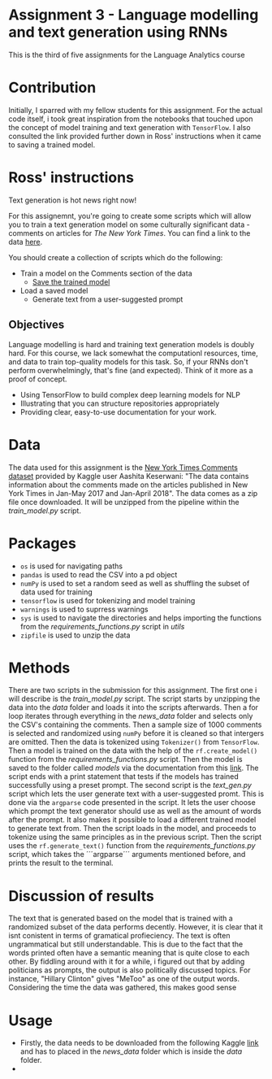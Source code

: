 # Assignment 3 - Language modelling and text generation using RNNs
This is the third of five assignments for the Language Analytics course

# Contribution
Initially, I sparred with my fellow students for this assignment. For the actual code itself, i took great inspiration from the notebooks that touched upon the concept of model training and text generation with ```TensorFlow```. I also consulted the link provided further down in Ross' instructions when it came to saving a trained model. 

# Ross' instructions
Text generation is hot news right now!

For this assignemnt, you're going to create some scripts which will allow you to train a text generation model on some culturally significant data - comments on articles for *The New York Times*. You can find a link to the data [here](https://www.kaggle.com/datasets/aashita/nyt-comments).

You should create a collection of scripts which do the following:

- Train a model on the Comments section of the data
  - [Save the trained model](https://www.tensorflow.org/api_docs/python/tf/keras/models/save_model)
- Load a saved model
  - Generate text from a user-suggested prompt

## Objectives

Language modelling is hard and training text generation models is doubly hard. For this course, we lack somewhat the computationl resources, time, and data to train top-quality models for this task. So, if your RNNs don't perform overwhelmingly, that's fine (and expected). Think of it more as a proof of concept.

- Using TensorFlow to build complex deep learning models for NLP
- Illustrating that you can structure repositories appropriately
- Providing clear, easy-to-use documentation for your work.

# Data
The data used for this assignment is the [New York Times Comments dataset](https://www.kaggle.com/datasets/aashita/nyt-comments) provided by Kaggle user Aashita Keserwani: "The data contains information about the comments made on the articles published in New York Times in Jan-May 2017 and Jan-April 2018". The data comes as a zip file once downloaded. It will be unzipped from the pipeline within the _train_model.py_ script. 

# Packages
* ```os``` is used for navigating paths
* ```pandas``` is used to read the CSV into a pd object
* ```numPy``` is used to set a random seed as well as shuffling the subset of data used for training
* ```tensorflow``` is used for tokenizing and model training 
* ```warnings``` is used to suprress warnings
* ```sys``` is used to navigate the directories and helps importing the functions from the _requirements_functions.py_ script in _utils_
* ```zipfile``` is used to unzip the data 

# Methods 
There are two scripts in the submission for this assignment. The first one i will describe is the _train_model.py_ script. The script starts by unzipping the data into the _data_ folder and loads it into the scripts afterwards. Then a for loop iterates through everything in the _news_data_ folder and selects only the CSV's containing the comments. Then a sample size of 1000 comments is selected and randomized using ```numPy``` before it is cleaned so that intergers are omitted. Then the data is tokenized using ```Tokenizer()``` from ```TensorFlow```. Then a model is trained on the data with the help of the ```rf.create_model()``` function from the _requirements_functions.py_ script. Then the model is saved to the folder called _models_ via the documentation from this [link](https://www.tensorflow.org/api_docs/python/tf/keras/models/save_model). The script ends with a print statement that tests if the models has trained successfully using a preset prompt.
The second script is the _text_gen.py_ script which lets the user generate text with a user-suggested promt. This is done via the ```argparse``` code presented in the script. It lets the user choose which prompt the text generator should use as well as the amount of words after the prompt. It also makes it possible to load a different trained model to generate text from. Then the script loads in the model, and proceeds to tokenize using the same principles as in the previous script. Then the script uses the ```rf.generate_text()``` function from the _requirements_functions.py_ script, which takes the ´´´argparse´´´ arguments mentioned before, and prints the result to the terminal.

# Discussion of results
The text that is generated based on the model that is trained with a randomized subset of the data performs decently. However, it is clear that it isnt conistent in terms of gramatical profieciency. The text is often ungrammatical but still understandable. This is due to the fact that the words printed often have a semantic meaning that is quite close to each other. By fiddling around with it for a while, i figured out that by adding politicians as prompts, the output is also politically discussed topics. For instance, "Hillary Clinton" gives "MeToo" as one of the output words. Considering the time the data was gathered, this makes good sense

# Usage
* Firstly, the data needs to be downloaded from the following Kaggle [link](https://www.kaggle.com/datasets/aashita/nyt-comments) and has to placed in the _news_data_ folder which is inside the _data_ folder.
* 




